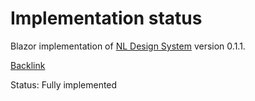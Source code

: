 # Implementation status
Blazor implementation of [NL Design System](https://nl-design-system.gitlab.io/nl-design-system/index.html) version 0.1.1. 

[Backlink](https://nl-design-system.gitlab.io/nl-design-system/componenten/backlink/index.html)

Status: Fully implemented